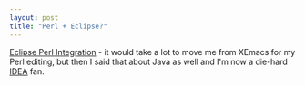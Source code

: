 ```yaml
---
layout: post
title: "Perl + Eclipse?"
---
```




<a href="http://e-p-i-c.sourceforge.net/">Eclipse Perl Integration</a> - it would take a lot to move me from XEmacs for my Perl editing, but then I said that about Java as well and I'm now a die-hard <a href="http://www.intellij.com/">IDEA</a> fan.


